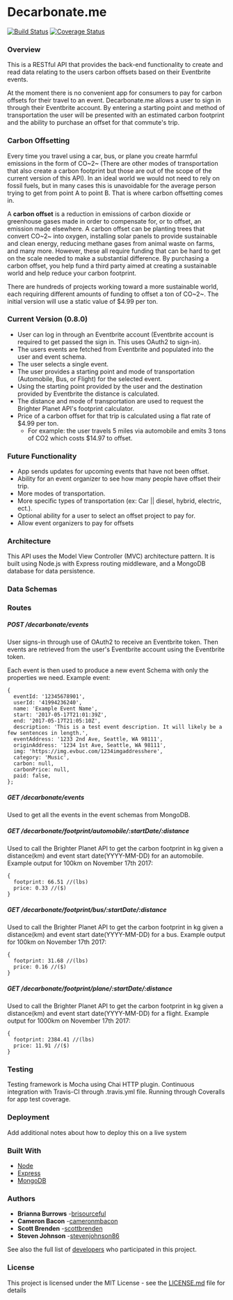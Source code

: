 # Decarbonate.me

[![Build Status](https://travis-ci.org/Carbon-Inc/decarbonate.me--back-end.svg?branch=master)](https://travis-ci.org/Carbon-Inc/decarbonate.me--back-end) [![Coverage Status](https://coveralls.io/repos/github/Carbon-Inc/decarbonate.me--back-end/badge.svg?branch=staging)](https://coveralls.io/github/Carbon-Inc/decarbonate.me--back-end?branch=staging)

### Overview

This is a RESTful API that provides the back-end functionality to create and read data relating to the users carbon offsets based on their Eventbrite events.

At the moment there is no convenient app for consumers to pay for carbon offsets for their travel to an event. Decarbonate.me allows a user to sign in through their Eventbrite account. By entering a starting point and method of transportation the user will be presented with an estimated carbon footprint and the ability to purchase an offset for that commute's trip.


### Carbon Offsetting

Every time you travel using a car, bus, or plane you create harmful emissions in the form of CO~2~ (There are other modes of transportation that also create a carbon footprint but those are out of the scope of the current version of this API). In an ideal world we would not need to rely on fossil fuels, but in many cases this is unavoidable for the average person trying to get from point A to point B. That is where carbon offsetting comes in.

A **carbon offset** is a reduction in emissions of carbon dioxide or greenhouse gases made in order to compensate for, or to offset, an emission made elsewhere. A carbon offset can be planting trees that convert CO~2~ into oxygen, installing solar panels to provide sustainable and clean energy, reducing methane gases from animal waste on farms, and many more.  However, these all require funding that can be hard to get on the scale needed to make a substantial difference. By purchasing a carbon offset, you help fund a third party aimed at creating a sustainable world and help reduce your carbon footprint.

There are hundreds of projects working toward a more sustainable world, each requiring different amounts of funding to offset a ton of CO~2~. The initial version will use a static value of $4.99 per ton.

### Current Version (0.8.0)

- User can log in through an Eventbrite account  (Eventbrite account is required to get passed the sign in. This uses OAuth2 to sign-in).
- The users events are fetched from Eventbrite and populated into the user and event schema.
- The user selects a single event.
- The user provides a starting point and mode of transportation (Automobile, Bus, or Flight) for the selected event.
- Using the starting point provided by the user and the destination provided by Eventbrite the distance is calculated.
- The distance and mode of transportation are used to request the Brighter Planet API's footprint calculator.
- Price of a carbon offset for that trip is calculated using a flat rate of $4.99 per ton.
  - For example: the user travels 5 miles via automobile and emits 3 tons of CO2 which costs $14.97 to offset.

### Future Functionality

- App sends updates for upcoming events that have not been offset.
- Ability for an event organizer to see how many people have offset their trip.
- More modes of transportation.
- More specific types of transportation (ex: Car || diesel, hybrid, electric, ect.).
- Optional ability for a user to select an offset project to pay for.
- Allow event organizers to pay for offsets

### Architecture

This API uses the Model View Controller (MVC) architecture pattern. It is built using Node.js with Express routing middleware, and a MongoDB database for data persistence.

### Data Schemas

### Routes
##### POST /decarbonate/events
User signs-in through use of OAuth2 to receive an Eventbrite token. Then events are retrieved from the user's Eventbrite account using the Eventbrite token.

Each event is then used to produce a new event Schema with only the properties we need. Example event:
```
{
  eventId: '12345678901',
  userId: '41994236240',
  name: 'Example Event Name',
  start: '2017-05-17T21:01:39Z',
  end: '2017-05-17T21:05:10Z',
  description: 'This is a test event description. It will likely be a few sentences in length.',
  eventAddress: '1233 2nd Ave, Seattle, WA 98111',
  originAddress: '1234 1st Ave, Seattle, WA 98111',
  img: 'https://img.evbuc.com/1234imgaddresshere',
  category: 'Music',
  carbon: null,
  carbonPrice: null,
  paid: false,
};
```

##### GET /decarbonate/events
Used to get all the events in the event schemas from MongoDB.

##### GET /decarbonate/footprint/automobile/:startDate/:distance
Used to call the Brighter Planet API to get the carbon footprint in kg given a distance(km) and event start date(YYYY-MM-DD) for an automobile.
Example output for 100km on November 17th 2017:
```
{
  footprint: 66.51 //(lbs)
  price: 0.33 //($)
}
```
##### GET /decarbonate/footprint/bus/:startDate/:distance
Used to call the Brighter Planet API to get the carbon footprint in kg given a distance(km) and event start date(YYYY-MM-DD) for a bus.
Example output for 100km on November 17th 2017:
```
{
  footprint: 31.68 //(lbs)
  price: 0.16 //($)
}
```
##### GET /decarbonate/footprint/plane/:startDate/:distance
Used to call the Brighter Planet API to get the carbon footprint in kg given a distance(km) and event start date(YYYY-MM-DD) for a flight.
Example output for 1000km on November 17th 2017:
```
{
  footprint: 2384.41 //(lbs)
  price: 11.91 //($)
}
```

### Testing
Testing framework is Mocha using Chai HTTP plugin.
Continuous integration with Travis-CI through .travis.yml file.
Running through Coveralls for app test coverage.


### Deployment

Add additional notes about how to deploy this on a live system

### Built With

* [Node](https://nodejs.org/en/)
* [Express](http://expressjs.com/)
* [MongoDB](https://www.mongodb.com/)



### Authors

* **Brianna Burrows** -[brisourceful](https://github.com/brisourceful)
* **Cameron Bacon** -[cameronmbacon](https://github.com/cameronmbacon)
* **Scott Brenden** -[scottbrenden](https://github.com/scottbrenden)
* **Steven Johnson** -[stevenjohnson86](https://github.com/stevenjohnson86)

See also the full list of [developers](https://github.com/Carbon-Inc/people) who participated in this project.

### License

This project is licensed under the MIT License - see the [LICENSE.md](LICENSE.md) file for details
